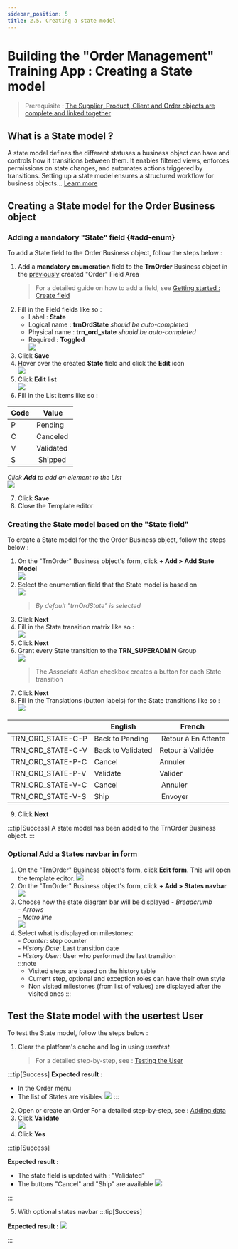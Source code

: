 ```yaml
---
sidebar_position: 5
title: 2.5. Creating a state model
---
```


# Building the "Order Management" Training App : Creating a State model

> Prerequisite : [The Supplier, Product, Client and Order objects are complete and linked together](/tutorial/expanding/fieldarea)

## What is a State model ?

A state model defines the different statuses a business object can have and controls how it transitions between them. It enables filtered views, enforces permissions on state changes, and automates actions triggered by transitions. Setting up a state model ensures a structured workflow for business objects... [Learn more](/make/businessprocess/state)

## Creating a State model for the Order Business object

### Adding a mandatory "State" field {#add-enum}
To add a State field to the Order Business object, follow the steps below :

1. Add a **mandatory enumeration** field to the **TrnOrder** Business object in the [previously](/tutorial/expanding/fieldarea#structuring-the-order-template) created "Order" Field Area
    > For a detailed guide on how to add a field, see [Getting started : Create field](/tutorial/getting-started/attribute)
2. Fill in the Field fields like so : 
    - Label : **State**
    - Logical name : **trnOrdState** *should be auto-completed* 
    - Physical name : **trn_ord_state** *should be auto-completed*
    - Required : **Toggled**  
    ![](img/states/state-field.png)
3. Click **Save**
4. Hover over the created **State** field and click the **Edit** icon  
    ![](img/states/edit-field.png)
5. Click **Edit list**  
    ![](img/states/edit-list.png)
6. Fill in the List items like so :  

| Code | Value |
| ----------- | ----------- |
| P | Pending |
| C | Canceled |
| V | Validated |
| S | Shipped |  

*Click **Add** to add an element to the List*  
![](img/states/add-list.png)

7. Click **Save**
8. Close the Template editor

### Creating the State model based on the "State field"

To create a State model for the the Order Business object, follow the steps below :

1. On the "TrnOrder" Business object's form, click **+ Add > Add State Model**  
    ![](img/states/add-state-model.png)
2. Select the enumeration field that the State model is based on  
    ![](img/states/step1.png)
    > *By default "trnOrdState" is selected*
3. Click **Next**
4. Fill in the State transition matrix like so :   
    ![](img/states/state-transition.png)
5. Click **Next**
6. Grant every State transition to the **TRN_SUPERADMIN** Group  
    ![](img/states/grant-states.png)
    > The *Associate Action* checkbox creates a button for each State transition
7. Click **Next**
8. Fill in the Translations (button labels) for the State transitions like so :  
    ![](img/states/state-translation.png)

| | English | French |
| -- | --- | --- |
| TRN_ORD_STATE-C-P	| Back to Pending | Retour à En Attente |
| TRN_ORD_STATE-C-V	| Back to Validated  | Retour à Validée |
| TRN_ORD_STATE-P-C	| Cancel | Annuler |
| TRN_ORD_STATE-P-V	| Validate | Valider |
| TRN_ORD_STATE-V-C	| Cancel | Annuler |
| TRN_ORD_STATE-V-S	| Ship | Envoyer |

9. Click **Next**

:::tip[Success]
  A state model has been added to the TrnOrder Business object.
:::

### Optional Add a States navbar in form 

1. On the "TrnOrder" Business object's form, click **Edit form**. This will open the template editor.
![](img/states/template-editor.png)
2. On the "TrnOrder" Business object's form, click **+ Add > States navbar**
![](img/states/state-navbar.png)
3. Choose how the state diagram bar will be displayed
       - *Breadcrumb*  
       - *Arrows*  
       - *Metro line*  
![](img/states/state-navbar2.png)
4. Select what is displayed on milestones:  
       - *Counter*: step counter  
       - *History Date*: Last transition date  
       - *History User*: User who performed the last transition  
:::note     
    - Visited steps are based on the history table
	- Current step, optional and exception roles can have their own style
	- Non visited milestones (from list of values) are displayed after the visited ones
:::

## Test the State model with the usertest User

To test the State model, follow the steps below :

1. Clear the platform's cache and log in using *usertest*
    > For a detailed step-by-step, see : [Testing the User](/tutorial/getting-started/user#activating-and-testing-the-user)

:::tip[Success]
  <b>Expected result :</b>
- In the Order menu
- The list of States are visible<
    ![](img/states/success-logon.png)
:::

2. Open or create an Order 
    For a detailed step-by-step, see : [Adding data](/tutorial/expanding/relations#create-an-order)
3. Click **Validate**  
    ![](img/states/validate-order.png)
4. Click **Yes**


:::tip[Success]

  <b>Expected result :</b>
- The state field is updated with : "Validated"
- The buttons "Cancel" and "Ship" are available
    ![](img/states/success-state.png)
    
:::

5. With optional states navbar
:::tip[Success]

  <b>Expected result :</b>
    ![](img/states/state-navbar3.png)
    
:::